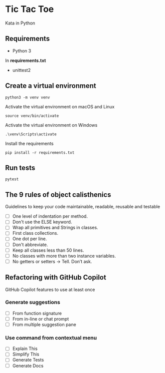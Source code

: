 # Tic Tac Toe

Kata in Python

## Requirements

- Python 3

In **requirements.txt**
- unittest2

## Create a virtual environment

```shell
python3 -m venv venv
```

Activate the virtual environment on macOS and Linux
```shell
source venv/bin/activate
```

Activate the virtual environment on Windows
```shell
.\venv\Scripts\activate
```

Install the requirements

```shell
pip install -r requirements.txt
```

## Run tests  

```shell
pytest
```

## The 9 rules of object calisthenics

Guidelines to keep your code maintainable, readable, reusable and testable

- [ ] One level of indentation per method.
- [ ] Don't use the ELSE keyword.
- [ ] Wrap all primitives and Strings in classes.
- [ ] First class collections.
- [ ] One dot per line.
- [ ] Don't abbreviate.
- [ ] Keep all classes less than 50 lines.
- [ ] No classes with more than two instance variables.
- [ ] No getters or setters → Tell. Don’t ask.

## Refactoring with GitHub Copilot

GitHub Copilot features to use at least once

### Generate suggestions

- [ ] From function signature
- [ ] From in-line or chat prompt
- [ ] From multiple suggestion pane

### Use command from contextual menu

- [ ] Explain This
- [ ] Simplify This
- [ ] Generate Tests
- [ ] Generate Docs
